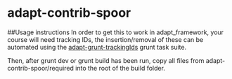 adapt-contrib-spoor
===================

##Usage instructions
In order to get this to work in adapt_framework, your course will need tracking IDs, the insertion/removal of these can be automated using the <a href="https://github.com/kevadsett/adapt-grunt-trackingIds" target="_blank">adapt-grunt-trackingIds</a> grunt task suite.

Then, after grunt dev or grunt build has been run, copy all files from adapt-contrib-spoor/required into the root of the build folder.
